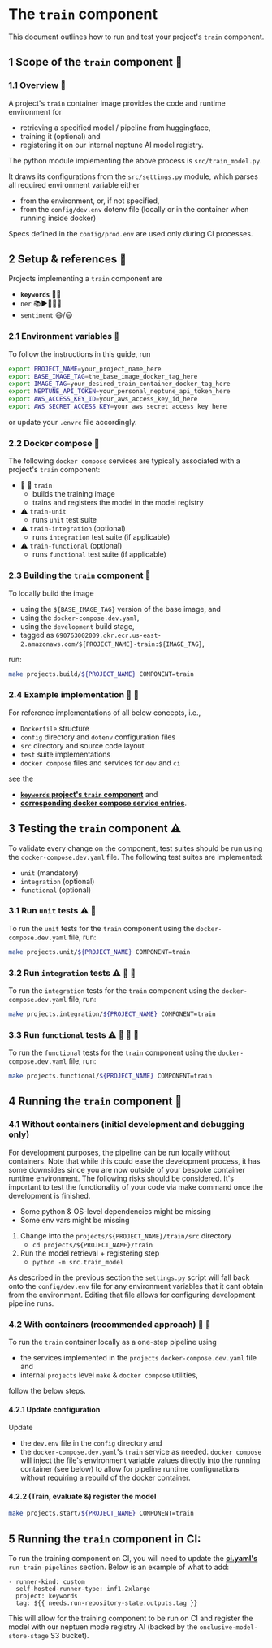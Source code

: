 # The `train` component

This document outlines how to run and test your project's `train` component.

## 1 Scope of the `train` component :mag_right:

### 1.1 Overview :mount_fuji:

A project's `train` container image provides the code and runtime environment for
- retrieving a specified model / pipeline from huggingface,
- training it (optional) and
- registering it on our internal neptune AI model registry.

The python module implementing the above process is `src/train_model.py`.

It draws its configurations from the `src/settings.py` module, which parses all required
environment variable either

- from the environment, or, if not specified,
- from the `config/dev.env` dotenv file (locally or in the container when running inside docker)

Specs defined in the `config/prod.env` are used only during CI processes.

## 2 Setup & references :wrench:

Projects implementing a `train` component are
- **`keywords`** :key::memo:
- `ner` :books::arrow_forward::european_castle::church::hotel:
- `sentiment` :smile:/:frowning:

### 2.1 Environment variables :deciduous_tree:

To follow the instructions in this guide, run

```bash
export PROJECT_NAME=your_project_name_here
export BASE_IMAGE_TAG=the_base_image_docker_tag_here
export IMAGE_TAG=your_desired_train_container_docker_tag_here
export NEPTUNE_API_TOKEN=your_personal_neptune_api_token_here
export AWS_ACCESS_KEY_ID=your_aws_access_key_id_here
export AWS_SECRET_ACCESS_KEY=your_aws_secret_access_key_here
```

or update your `.envrc` file accordingly.

### 2.2 Docker compose :whale:

The following `docker compose` services are typically associated with a project's `train` component:
- :construction: :rocket: `train`
   - builds the training image
   - trains and registers the model in the model registry
- :warning: `train-unit`
   - runs `unit` test suite
- :warning: `train-integration` (optional)
   - runs `integration` test suite (if applicable)
- :warning: `train-functional` (optional)
   - runs `functional` test suite (if applicable)

### 2.3 Building the `train` component :construction:

To locally build the image
- using the `${BASE_IMAGE_TAG}` version of the base image, and
- using the `docker-compose.dev.yaml`,
- using the `development` build stage,
- tagged as `690763002009.dkr.ecr.us-east-2.amazonaws.com/${PROJECT_NAME}-train:${IMAGE_TAG}`,

run:

```bash
make projects.build/${PROJECT_NAME} COMPONENT=train
```

### 2.4 Example implementation :nut_and_bolt: :eyes:

For reference implementations of all below concepts, i.e.,
- `Dockerfile` structure
- `config` directory and `dotenv` configuration files
- `src` directory and source code layout
- `test` suite implementations
- `docker compose` files and services for `dev` and `ci`

see the
- [**`keywords` project's `train` component**](../keywords/train) and
- [**corresponding docker compose service entries**](https://github.com/AirPR/ml-mesh/blob/35d007edb24e90797a2b0bf357ca67a49bbf301d/projects/keywords/docker-compose.dev.yaml#L9).

## 3 Testing the `train` component :warning:

To validate every change on the component, test suites should be run using the `docker-compose.dev.yaml` file.
The following test suites are implemented:

- `unit` (mandatory)
- `integration` (optional)
- `functional` (optional)

### 3.1 Run `unit` tests :warning: :nut_and_bolt:

To run the `unit` tests for the `train` component using the `docker-compose.dev.yaml` file, run:

```bash
make projects.unit/${PROJECT_NAME} COMPONENT=train
```

### 3.2 Run `integration` tests :warning: :nut_and_bolt: :nut_and_bolt:

To run the `integration` tests for the `train` component using the `docker-compose.dev.yaml` file, run:

```bash
make projects.integration/${PROJECT_NAME} COMPONENT=train
```

### 3.3 Run `functional` tests :warning: :nut_and_bolt: :nut_and_bolt: :nut_and_bolt:

To run the `functional` tests for the `train` component using the `docker-compose.dev.yaml` file,  run:

```bash
make projects.functional/${PROJECT_NAME} COMPONENT=train
```


## 4 Running the `train` component :rocket:

### 4.1 Without containers (initial development and debugging only)

For development purposes, the pipeline can be run locally without containers. Note that while this
could ease the development process, it has some downsides since you are now outside of your bespoke
container runtime environment. The following risks should be considered. It's important to test
the functionality of your code via make command once the development is finished.

- Some python & OS-level dependencies might be missing
- Some env vars might be missing

1. Change into the `projects/${PROJECT_NAME}/train/src` directory
   - `cd projects/${PROJECT_NAME}/train`
2. Run the model retrieval + registering step
   - `python -m src.train_model`

As described in the previous section the `settings.py` script will fall back onto the
`config/dev.env` file for any environment variables that it cant obtain from the environment.
Editing that file allows for configuring development pipeline runs.

### 4.2 With containers (recommended approach) :rocket: :whale:

To run the `train` container locally as a one-step pipeline using
- the services implemented in the `projects` `docker-compose.dev.yaml` file and
- internal `projects` level `make` & `docker compose` utilities,

follow the below steps.

#### 4.2.1 Update configuration

Update
- the `dev.env` file in the `config` directory and
- the `docker-compose.dev.yaml`'s `train` service
 as needed. `docker compose` will inject the file's environment variable values directly into the
 running container (see below) to allow for pipeline runtime configurations without requiring a
 rebuild of the docker container.

#### 4.2.2 (Train, evaluate &) register the model

```bash
make projects.start/${PROJECT_NAME} COMPONENT=train
```
## 5 Running the `train` component in CI:

To run the training component on CI, you will need to update the [**ci.yaml's**](../../.github/workflows/ci.yaml)
 `run-train-pipelines` section. Below is an example of what to add:

```
- runner-kind: custom
  self-hosted-runner-type: inf1.2xlarge
  project: keywords
  tag: ${{ needs.run-repository-state.outputs.tag }}
```

This will allow for the training component to be run on CI and register the model with our neptuen
mode registry AI (backed by the `onclusive-model-store-stage` S3 bucket).
